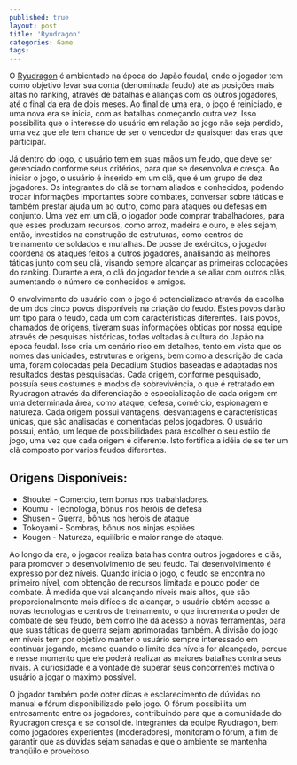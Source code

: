 ```yaml
---
published: true
layout: post
title: 'Ryudragon'
categories: Game
tags: 
---
```

O <a href="http://www.decadium.com/gameinfo.php?game=ryudragon" target="_blank">Ryudragon</a>
 é ambientado na época do Japão feudal, onde o jogador tem como objetivo levar sua conta (denominada feudo) até as posições mais altas no ranking, através de batalhas e alianças com os outros jogadores, até o final da era de dois meses. Ao final de uma era, o jogo é reiniciado, e uma nova era se inicia, com as batalhas começando outra vez. Isso possibilita que o interesse do usuário em relação ao jogo não seja perdido, uma vez que ele tem chance de ser o vencedor de quaisquer das eras que participar.




Já dentro do jogo, o usuário tem em suas mãos um feudo, que deve ser gerenciado conforme seus critérios, para que se desenvolva e cresça. Ao iniciar o jogo, o usuário é inserido em um clã, que é um grupo de dez jogadores. Os integrantes do clã se tornam aliados e conhecidos, podendo trocar informações importantes sobre combates, conversar sobre táticas e também prestar ajuda um ao outro, como para ataques ou defesas em conjunto. Uma vez em um clã, o jogador pode comprar trabalhadores, para que esses produzam recursos, como arroz, madeira e ouro, e eles sejam, então, investidos na construção de estruturas, como centros de treinamento de soldados e muralhas. De posse de exércitos, o jogador coordena os ataques feitos a outros jogadores, analisando as melhores táticas junto com seu clã, visando sempre alcançar as primeiras colocações do ranking. Durante a era, o clã do jogador tende a se aliar com outros clãs, aumentando o número de conhecidos e amigos.




O envolvimento do usuário com o jogo é potencializado através da escolha de um dos cinco povos disponíveis na criação do feudo. Estes povos darão um tipo para o feudo, cada um com características diferentes. Tais povos, chamados de origens, tiveram suas informações obtidas por nossa equipe através de pesquisas históricas, todas voltadas à cultura do Japão na época feudal. Isso cria um cenário rico em detalhes, tento em vista que os nomes das unidades, estruturas e origens, bem como a descrição de cada uma, foram colocadas pela Decadium Studios baseadas e adaptadas nos resultados destas pesquisadas. Cada origem, conforme pesquisado, possuía seus costumes e modos de sobrevivência, o que é retratado em Ryudragon através da diferenciação e especialização de cada origem em uma determinada área, como ataque, defesa, comércio, espionagem e natureza. Cada origem possui vantagens, desvantagens e características únicas, que são analisadas e comentadas pelos jogadores. O usuário possui, então, um leque de possibilidades para escolher o seu estilo de jogo, uma vez que cada origem é diferente. Isto fortifica a idéia de se ter um clã composto por vários feudos diferentes.




## Origens Disponíveis:
- Shoukei - Comercio, tem bonus nos trabahladores.
- Koumu - Tecnologia, bônus nos heróis de defesa
- Shusen - Guerra, bônus nos herois de ataque
- Tokoyami - Sombras, bônus nos ninjas espiões
- Kougen - Natureza, equilíbrio e maior range de ataque.




Ao longo da era, o jogador realiza batalhas contra outros jogadores e clãs, para promover o desenvolvimento de seu feudo. Tal desenvolvimento é expresso por dez níveis. Quando inicia o jogo, o feudo se encontra no primeiro nível, com obtenção de recursos limitada e pouco poder de combate. À medida que vai alcançando níveis mais altos, que são proporcionalmente mais difíceis de alcançar, o usuário obtém acesso a novas tecnologias e centros de treinamento, o que incrementa o poder de combate de seu feudo, bem como lhe dá acesso a novas ferramentas, para que suas táticas de guerra sejam aprimoradas também. A divisão do jogo em níveis tem por objetivo manter o usuário sempre interessado em continuar jogando, mesmo quando o limite dos níveis for alcançado, porque é nesse momento que ele poderá realizar as maiores batalhas contra seus rivais. A curiosidade e a vontade de superar seus concorrentes motiva o usuário a jogar o máximo possível.




O jogador também pode obter dicas e esclarecimento de dúvidas no manual e fórum disponibilizado pelo jogo. O fórum possibilita um entrosamento entre os jogadores, contribuindo para que a comunidade do Ryudragon cresça e se consolide. Integrantes da equipe Ryudragon, bem como jogadores experientes (moderadores), monitoram o fórum, a fim de garantir que as dúvidas sejam sanadas e que o ambiente se mantenha tranqüilo e proveitoso.


